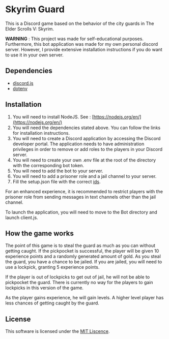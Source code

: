 # Skyrim Guard

This is a Discord game based on the behavior of the city guards in The Elder Scrolls V: Skyrim.

__WARNING__ : This project was made for self-educational purposes. Furthermore, this bot application was made for my own personal discord server. However, I provide extensive installation instructions if you do want to use it in your own server.

## Dependencies

- [discord.js](https://discord.js.org/#/)
- [dotenv](https://www.npmjs.com/package/dotenv)

## Installation

1. You will need to install NodeJS. See : [https://nodejs.org/en/](https://nodejs.org/en/)
2. You will need the dependencies stated above. You can follow the links for installation instructions.
3. You will need to create a Discord application by accessing the Discord developer portal. The application needs to have administration privileges in order to remove or add roles to the players in your Discord server.
4. You will need to create your own .env file at the root of the directory with the corresponding bot token.
5. You will need to add the bot to your server.
6. You will need to add a prisoner role and a jail channel to your server.
7. Fill the setup.json file with the correct [ids](https://github.com/5andr0/PogoLocationFeeder/issues/64).

For an enhanced experience, it is recommended to restrict players with the prisoner role from sending messages in text channels other than the jail channel.

To launch the application, you will need to move to the Bot directory and launch client.js.

## How the game works

The point of this game is to steal the guard as much as you can without getting caught. If the pickpocket is successful, the player will be given 10 experience points and a randomly generated amount of gold. As you steal the guard, you have a chance to be jailed. If you are jailed, you will need to use a lockpick, granting 5 experience points.

If the player is out of lockpicks to get out of jail, he will not be able to pickpocket the guard. There is currently no way for the players to gain lockpicks in this version of the game.

As the player gains experience, he will gain levels. A higher level player has less chances of getting caught by the guard.
## License

This software is licensed under the  [MIT Liscence](https://github.com/JoBoi9898/skyrim-guard/blob/main/LICENSE).
